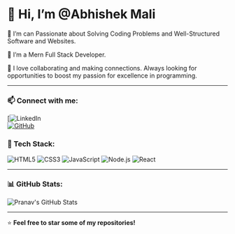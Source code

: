 # 👋 Hi, I’m @Abhishek Mali

👀 I’m can Passionate about Solving Coding  Problems and Well-Structured Software and Websites.

🌱 I’m a Mern Full Stack Developer.

💞️ I love collaborating and making connections. Always looking for opportunities to boost my passion for excellence in programming.

---

### 📫 Connect with me:
[![LinkedIn](https://www.linkedin.com/in/abhishek-mali-4222612b6/)  
[![GitHub]([https://img.shields.io/badge/GitHub-black?style=for-the-badge&logo=github)](https://github.com/Pranav-Sutar47](https://github.com/maliabhi23))

### 🚀 Tech Stack:
![HTML5](https://img.shields.io/badge/HTML5-E34F26?style=for-the-badge&logo=html5&logoColor=white)
![CSS3](https://img.shields.io/badge/CSS3-1572B6?style=for-the-badge&logo=css3&logoColor=white)
![JavaScript](https://img.shields.io/badge/JavaScript-F7DF1E?style=for-the-badge&logo=javascript&logoColor=black)
![Node.js](https://img.shields.io/badge/Node.js-43853D?style=for-the-badge&logo=node.js&logoColor=white)
![React](https://img.shields.io/badge/React-20232A?style=for-the-badge&logo=react&logoColor=61DAFB)

---

### 📊 GitHub Stats:
![Pranav's GitHub Stats](https://github-readme-stats.vercel.app/api?username=Pranav-Sutar47&show_icons=true&theme=radical)

---

⭐ **Feel free to star some of my repositories!**  
